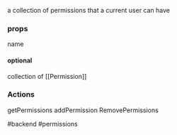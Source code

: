 a collection of permissions that a current user can have

### props
name

#### optional 
collection of [[Permission]]

### Actions
getPermissions
addPermission
RemovePermissions



#backend #permissions
